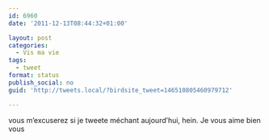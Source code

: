 ```yaml
---
id: 6960
date: '2011-12-13T08:44:32+01:00'

layout: post
categories:
  - Vis ma vie
tags:
  - tweet
format: status
publish_social: no
guid: 'http://tweets.local/?birdsite_tweet=146510805460979712'

---
```


vous m’excuserez si je tweete méchant aujourd’hui, hein. Je vous aime bien vous